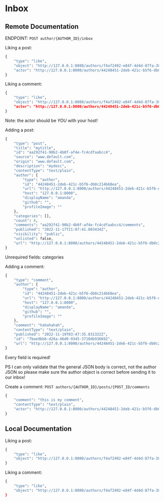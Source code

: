 # Inbox

## Remote Documentation
ENDPOINT: `POST author/{AUTHOR_ID}/inbox`

Liking a post:
```python
{
    "type": "like",
    "object": "http://127.0.0.1:8080/authors/f4af2492-e84f-4d4d-87fa-3832bc17b953/posts/4e7adec8-0ed5-48fc-ad75-058a349c0fd4",
    "actor": "http://127.0.0.1:8000/authors/44248451-2deb-421c-b5f6-db0c214b68ea"
}
```

Liking a comment:
```python
{
    "type": "like",
    "object": "http://127.0.0.1:8080/authors/f4af2492-e84f-4d4d-87fa-3832bc17b953/posts/4e7adec8-0ed5-48fc-ad75-058a349c0fd4/comments/98b5a822-6e09-4b4d-af9e-466d99137774"",
    "actor": "http://127.0.0.1:8000/authors/44248451-2deb-421c-b5f6-db0c214b68ea"
}
```
Note: the actor should be *YOU* with your host!

Adding a post:
```python 
{
    "type": "post",
    "title": "mytitle",
    "id": "aa292f41-90b2-4b0f-af4e-fc4cdfaabcc4",
    "source": "www.default.com",
    "origin": "www.default.com",
    "description": "mydesc",
    "contentType": "text/plain",
    "author": {
        "type": "author",
        "id": "44248451-2deb-421c-b5f6-db0c214b68ea",
        "url": "http://127.0.0.1:8000/authors/44248451-2deb-421c-b5f6-db0c214b68ea",
        "host": "127.0.0.1:8000",
        "displayName": "amanda",
        "github": "",
        "profileImage": ""
    },
    "categories": [],
    "count": 4,
    "comments": "aa292f41-90b2-4b0f-af4e-fc4cdfaabcc4/comments",
    "published": "2022-11-17T21:07:41.803434Z",
    "visibility": "public",
    "unlisted": false,
    "url": "http://127.0.0.1:8000/authors/44248451-2deb-421c-b5f6-db0c214b68ea/posts/aa292f41-90b2-4b0f-af4e-fc4cdfaabcc4"
}
```
Unrequired fields: categories

Adding a comment:
```python
{
    "type": "comment",
    "author": {
        "type": "author",
        "id": "44248451-2deb-421c-b5f6-db0c214b68ea",
        "url": "http://127.0.0.1:8000/authors/44248451-2deb-421c-b5f6-db0c214b68ea",
        "host": "127.0.0.1:8000",
        "displayName": "amanda",
        "github": "",
        "profileImage": ""
    },
    "comment": "hahahahah",
    "contentType": "text/plain",
    "published": "2022-11-19T03:47:35.831322Z",
    "id": "7bae9bbb-d26a-46d0-9345-3710db936692",
    "url": "http://127.0.0.1:8000/authors/44248451-2deb-421c-b5f6-db0c214b68ea/posts/aa292f41-90b2-4b0f-af4e-fc4cdfaabcc4/comments/7bae9bbb-d26a-46d0-9345-3710db936692"
}
```
Every field is required!

PS I can only validate that the general JSON body is correct, not the author JSON so please make sure the author object is correct before sending it to our inbox!

Create a comment: `POST authors/{AUTHOR_ID}/posts/{POST_ID/comments`
```python
{
    "comment": "this is my comment",
    "contentType": "text/plain",
    "actor": "http://127.0.0.1:8000/authors/44248451-2deb-421c-b5f6-db0c214b68ea"
}
```

## Local Documentation
Liking a post:
```python
{
    "type": "like",
    "object": "http://127.0.0.1:8080/authors/f4af2492-e84f-4d4d-87fa-3832bc17b953/posts/4e7adec8-0ed5-48fc-ad75-058a349c0fd4"
}
```

Liking a comment:
```python
{
    "type": "like",
    "object": "http://127.0.0.1:8080/authors/f4af2492-e84f-4d4d-87fa-3832bc17b953/posts/4e7adec8-0ed5-48fc-ad75-058a349c0fd4/comments/98b5a822-6e09-4b4d-af9e-466d99137774""
}
```
